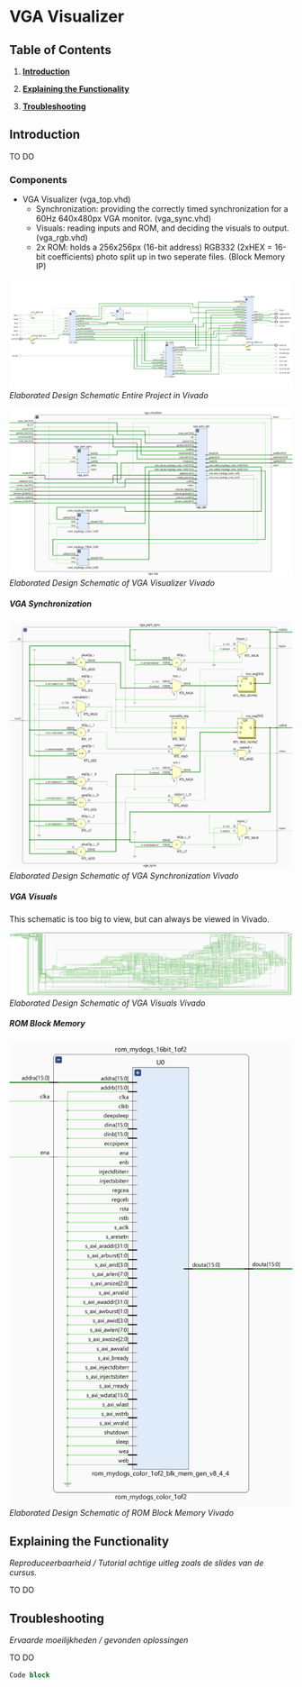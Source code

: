 # VGA Visualizer

## Table of Contents

1. **[Introduction](#introduction)**

2. **[Explaining the Functionality](#explaining-the-functionality)**

3. **[Troubleshooting](#troubleshooting)**


## Introduction

TO DO

### Components

- VGA Visualizer (vga_top.vhd)
  - Synchronization: providing the correctly timed synchronization for a 60Hz 640x480px VGA monitor. (vga_sync.vhd)
  - Visuals: reading inputs and ROM, and deciding the visuals to output. (vga_rgb.vhd)
  - 2x ROM: holds a 256x256px (16-bit address) RGB332 (2xHEX = 16-bit coefficients) photo split up in two seperate files. (Block Memory IP)

![Elaborated Design Schematic in Vivado](./assets/schematics/full-elaborated-design-schematic.png)
*Elaborated Design Schematic Entire Project in Vivado*

![Elaborated Design Schematic of VGA Visualizer in Vivado](./assets/schematics/full-elaborated-design-schematic-vga.png)
*Elaborated Design Schematic of VGA Visualizer Vivado*

##### VGA Synchronization

![Elaborated Design Schematic of VGA Synchronization in Vivado](./assets/schematics/full-elaborated-design-schematic-vga-sync.png)
*Elaborated Design Schematic of VGA Synchronization Vivado*

##### VGA Visuals

This schematic is too big to view, but can always be viewed in Vivado.

![Elaborated Design Schematic of VGA Visuals in Vivado](./assets/schematics/full-elaborated-design-schematic-vga-rgb.png)
*Elaborated Design Schematic of VGA Visuals Vivado*

##### ROM Block Memory

![Elaborated Design Schematic of ROM in Vivado](./assets/schematics/full-elaborated-design-schematic-vga-ROM.png ':size=200')
*Elaborated Design Schematic of ROM Block Memory Vivado*


## Explaining the Functionality

*Reproduceerbaarheid / Tutorial achtige uitleg zoals de slides van de cursus.*

TO DO



## Troubleshooting

*Ervaarde moeilijkheden / gevonden oplossingen*

TO DO

```vhdl
Code block
```
